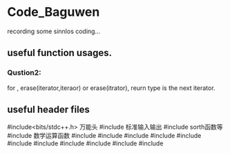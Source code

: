 # Code_Baguwen
recording some sinnlos coding... 
## useful function usages.
### Qustion2:
for <vecotr>, erase(iterator,iteraor) or erase(itrator), reurn type is the next iterator.
## useful header files
#include<bits/stdc++.h> 万能头
#include<iostream> 标准输入输出
#include<algorithm> sorth函数等
#include<cmath> 数学运算函数
#include<string>
#include<vector>
#include<list>
#include<map>
#include<stack>
#include<queue>
#include<iterator>
#include<fstream>
#include<exception>
#include<random>
#include<cassert>
